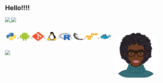 
## Hello!!!!

<div>
<a href="https://github.com/ramonbss">
<img src="https://github-readme-stats.vercel.app/api?username=ramonbss&amp;show_icons=true&amp;theme=dracula&amp;include_all_commits=true&amp;count_private=true" height="180em"/>
<img src="https://github-readme-stats.vercel.app/api/top-langs/?username=ramonbss&amp;layout=compact&amp;langs_count=7&amp;theme=dracula" height="180em"/>
  </div>
 
##
  
<div>
  <img src="https://raw.githubusercontent.com/devicons/devicon/master/icons/python/python-original.svg" align="center" height="30" width="40"/>
  <img src="https://github.com/devicons/devicon/blob/master/icons/android/android-original.svg" align="center" height="30" width="40"/>
  <img src="https://github.com/devicons/devicon/blob/master/icons/git/git-original.svg" align="center" height="30" width="40"/>
  <img src="https://github.com/devicons/devicon/blob/master/icons/linux/linux-original.svg" align="center" height="30" width="40"/>
  <img src="https://github.com/devicons/devicon/blob/master/icons/r/r-original.svg" align="center" height="30" width="40"/>
  <img src="https://github.com/devicons/devicon/blob/master/icons/flask/flask-original.svg" align="center" height="30" width="40"/>
  <img src="https://github.com/devicons/devicon/blob/master/icons/amazonwebservices/amazonwebservices-original.svg" align="center" height="30" width="40"/>
  <img src="https://github.com/devicons/devicon/blob/master/icons/docker/docker-original.svg" align="center" height="30" width="40"/>
  

<img src="https://github.com/ramonbss/ramonbss/blob/main/Avatar1_no_bg.png?width=676&amp;height=676" alt="Ramon-pic" align="right" height="150" style="border-radius:50px;"/>

</div>

##
  
<div>
<!--
<a href="https://www.youtube.com/channel/UC_-uuuZbY0AAt9CViNzvc-Q" target="_blank"><img src="https://img.shields.io/badge/YouTube-FF0000?style=for-the-badge&amp;logo=youtube&amp;logoColor=white" target="_blank"/></a>
-->
<a href="https://www.linkedin.com/in/ramonbss" target="_blank"><img src="https://img.shields.io/badge/-LinkedIn-%230077B5?style=for-the-badge&amp;logo=linkedin&amp;logoColor=white" target="_blank"/></a>

<!--
![Snake animation](https://github.com/ramonbss/ramonbss/blob/output/github-contribution-grid-snake.svg)
-->
</div>

<!--
**ramonbss/ramonbss** is a ✨ _special_ ✨ repository because its `README.md` (this file) appears on your GitHub profile.

Here are some ideas to get you started:

- 🔭 I’m currently working on ...
- 🌱 I’m currently learning ...
- 👯 I’m looking to collaborate on ...
- 🤔 I’m looking for help with ...
- 💬 Ask me about ...
- 📫 How to reach me: ...
- 😄 Pronouns: ...
- ⚡ Fun fact: ...
-->
